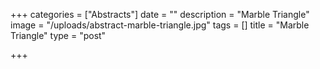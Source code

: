 +++
categories = ["Abstracts"]
date = ""
description = "Marble Triangle"
image = "/uploads/abstract-marble-triangle.jpg"
tags = []
title = "Marble Triangle"
type = "post"

+++
